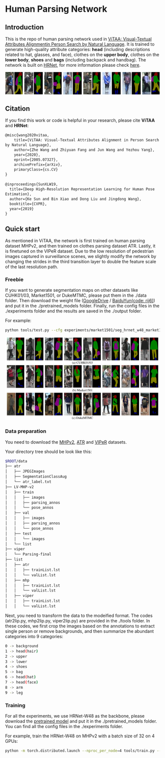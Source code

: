 # Human Parsing Network

## Introduction
This is the repo of human parsing network used in [ViTAA: Visual-Textual Attributes Alignmentin Person Search by Natural Language](https://arxiv.org/abs/2005.07327).
It is trained to generate high-quality attribute categories: **head** (including descriptions related to hat, glasses, and face), 
clothes on the **upper body**, clothes on the **lower body**, **shoes** and **bags** (including backpack and handbag).
The network is built on [HRNet](https://arxiv.org/abs/1904.04514), for more information please check [here](https://github.com/HRNet/HRNet-Semantic-Segmentation).

![](figures/parsing.png)

## Citation
If you find this work or code is helpful in your research, please cite **ViTAA** and **HRNet**:
````
@misc{wang2020vitaa,
    title={ViTAA: Visual-Textual Attributes Alignment in Person Search by Natural Language},
    author={Zhe Wang and Zhiyuan Fang and Jun Wang and Yezhou Yang},
    year={2020},
    eprint={2005.07327},
    archivePrefix={arXiv},
    primaryClass={cs.CV}
}

@inproceedings{SunXLW19,
  title={Deep High-Resolution Representation Learning for Human Pose Estimation},
  author={Ke Sun and Bin Xiao and Dong Liu and Jingdong Wang},
  booktitle={CVPR},
  year={2019}
}
````

## Quick start
As mentioned in ViTAA, the network is first trained on human parsing dataset MHPv2, 
and then trained on clothes parsing dataset ATR. Lastly, it is finetuned on the VIPeR dataset.
Due to the low resolution of pedestrian images captured in surveillance scenes, 
we slightly modify the network by changing the strides in the third transition layer to double 
the feature scale of the last resolution path.

### Freebie
If you want to generate segmentation maps on other datasets like CUHK01/03, Market1501, or DukeMTMC, 
please put them in the ./data folder. Then download the weight file ([GoogleDrive](https://drive.google.com/file/d/1CYhS5AXMnMtcv9MVq5luHLrZciAwhfqn/view?usp=sharing)
/ [BaiduYun(code: rij6)](https://pan.baidu.com/s/1lpHJmHcDXd2TsC3rn0TaFg)) and put it in the ./pretrained_models folder.
Finally, run the config files in the ./experiments folder and the results are saved in the ./output folder. 

For example:
 ````bash
python tools/test.py --cfg experiments/market1501/seg_hrnet_w48_market1501.yaml
````

![](figures/annotations.png)

### Data preparation
You need to download the [MHPv2](https://lv-mhp.github.io/), [ATR](https://github.com/lemondan/HumanParsing-Dataset) and [VIPeR](http://www.cbsr.ia.ac.cn/users/jwan/papers/TIP2019-PedAttri.pdf) datasets.

Your directory tree should be look like this:
````bash
$ROOT/data
├── atr
│   ├── JPEGImages
│   ├── SegmentationClassAug
│   └── atr_label.txt
├── LV-MHP-v2
│   ├── train
│   │   ├── images
│   │   ├── parsing_annos
│   │   └── pose_annos
│   ├── val
│   │   ├── images
│   │   ├── parsing_annos
│   │   └── pose_annos
│   ├── test
│   │   └── images
│   └── list
├── viper
│   └── Parsing-final
├── list
│   ├── atr
│   │   ├── trainList.lst
│   │   └── valList.lst
│   ├── mhp
│   │   ├── trainList.lst
│   │   └── valList.lst
│   ├── viper
│   │   ├── trainList.lst
│   │   └── valList.lst
````

Next, you need to transform the data to the modeified format. The codes (atr2lip.py, mhp2lip.py, viper2lip.py) are provided in the ./tools folder. In these codes, we first crop
the images based on the annotations to extract single person or remove backgrounds, and then summarize the abundant categories into 9 categories:
 ````bash
0 -> background
1 -> head(hair)
2 -> upper
3 -> lower
4 -> shoes
5 -> bag
6 -> head(hat)
7 -> head(face)
8 -> arm
9 -> leg
````

### Training
For all the experiments, we use HRNet-W48 as the backbone, please download the [pretrained model](https://github.com/HRNet/HRNet-Image-Classification) and put it in the 
./pretrained_models folder. You can find all the config files in the ./experiments folder.

For example, train the HRNet-W48 on MHPv2 with a batch size of 32 on 4 GPUs:
````bash
python -m torch.distributed.launch --nproc_per_node=4 tools/train.py --cfg experiments/mhp/seg_hrnet_w48_384x128_sgd_lr7e-3_wd5e-4_bs_32_epoch150.yaml
````